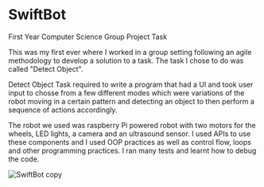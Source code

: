 # SwiftBot
First Year Computer Science Group Project Task

This was my first ever where I worked in a group setting following an agile methodology to develop a solution to a task.
The task I chose to do was called "Detect Object".

Detect Object Task required to write a program that had a UI and took user input to chosse from a few different modes which were variations of
the robot moving in a certain pattern and detecting an object to then perform a sequence of actions accordingly.

The robot we used was raspberry Pi powered robot with two motors for the wheels, LED lights, a camera and an ultrasound sensor. 
I used APIs to use these components and I used OOP practices as well as control flow, loops and other programming practices. 
I ran many tests and learnt how to debug the code.

![SwiftBot copy](https://github.com/bart-03/SwiftBot/assets/145933356/91b71142-3401-4ab3-83b0-f994267e1d7d)
